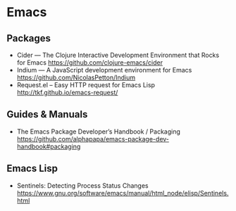 # Emacs

## Packages

* Cider — The Clojure Interactive Development Environment that Rocks for Emacs
  https://github.com/clojure-emacs/cider
* Indium — A JavaScript development environment for Emacs 
  https://github.com/NicolasPetton/Indium
* Request.el – Easy HTTP request for Emacs Lisp
  http://tkf.github.io/emacs-request/

## Guides & Manuals

* The Emacs Package Developer’s Handbook / Packaging
  https://github.com/alphapapa/emacs-package-dev-handbook#packaging

## Emacs Lisp

* Sentinels: Detecting Process Status Changes
  https://www.gnu.org/software/emacs/manual/html_node/elisp/Sentinels.html
